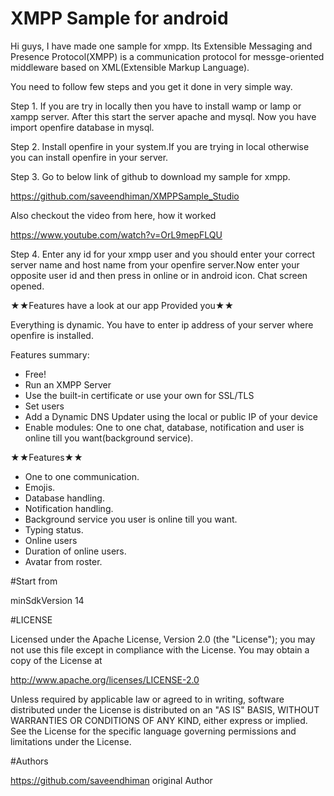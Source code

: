 # XMPP Sample for android

Hi guys, I have made one sample for xmpp. Its Extensible Messaging and Presence Protocol(XMPP) is a communication protocol for messge-oriented middleware based on XML(Extensible Markup Language).

You need to follow few steps and you get it done in very simple way.

Step 1. If you are try in locally then you have to install wamp or lamp or xampp server. After this start the server apache and mysql. Now you have import openfire database in mysql.

Step 2. Install openfire in your system.If you are trying in local otherwise you can install openfire in your server.

Step 3. Go to below link of github to download my sample for xmpp.

https://github.com/saveendhiman/XMPPSample_Studio

Also checkout the video from here, how it worked

https://www.youtube.com/watch?v=OrL9mepFLQU

Step 4. Enter any id for your xmpp user and you should enter your correct server name and host name from your openfire server.Now enter your opposite user id and then press in online or in android icon. Chat screen opened.

★★Features have a look at our app Provided you★★

Everything is dynamic. You have to enter ip address of your server where openfire is installed.

Features summary:

* Free!
* Run an XMPP Server
* Use the built-in certificate or use your own for SSL/TLS
* Set users
* Add a Dynamic DNS Updater using the local or public IP of your device
* Enable modules: One to one chat, database, notification and user is online till you want(background service).

★★Features★★

* One to one communication.
* Emojis.
* Database handling.
* Notification handling.
* Background service you user is online till you want.
* Typing status.
* Online users
* Duration of online users.
* Avatar from roster.


#Start from

minSdkVersion 14

#LICENSE

Licensed under the Apache License, Version 2.0 (the "License"); you may not use this file except in compliance with the License. You may obtain a copy of the License at

http://www.apache.org/licenses/LICENSE-2.0

Unless required by applicable law or agreed to in writing, software distributed under the License is distributed on an "AS IS" BASIS, WITHOUT WARRANTIES OR CONDITIONS OF ANY KIND, either express or implied. See the License for the specific language governing permissions and limitations under the License.

#Authors

https://github.com/saveendhiman original Author
